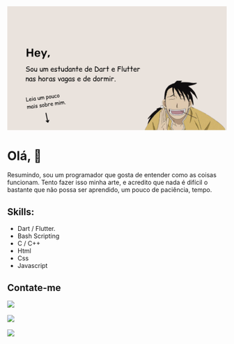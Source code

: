 ![](_images/header.png)

# Olá, :vulcan_salute:	
Resumindo, sou um programador que gosta de entender como as coisas funcionam. Tento fazer isso minha arte, e acredito que nada é difícil o bastante
que não possa ser aprendido, um pouco de paciência, tempo.

## Skills:
- Dart / Flutter.
- Bash Scripting
- C / C++
-  Html
- Css
- Javascript

## Contate-me
![](https://img.shields.io/static/v1?label=Gmail&message=david.vegasc@gmail.com&style=social&logo=Gmail)

[![](https://img.shields.io/static/v1?label=Twitter&message=follow%20me&style=social&logo=Twitter)](https://twitter.com/stackiller)

[![](https://img.shields.io/static/v1?label=Linkedin&message=follow%20me&style=social&logo=LinkedIn)](https://linkedin.com.br/in/stackiller)

